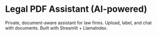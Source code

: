 # Legal PDF Assistant (AI-powered)
Private, document-aware assistant for law firms. Upload, label, and chat with documents. Built with Streamlit + LlamaIndex.
